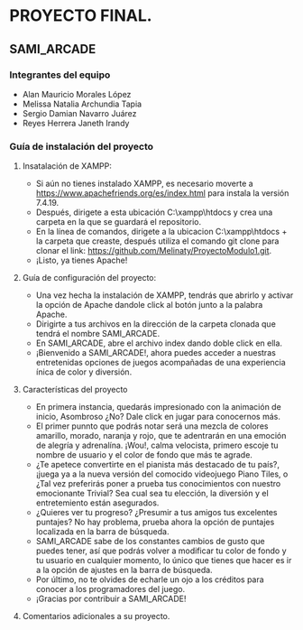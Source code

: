 

# PROYECTO FINAL.

## SAMI_ARCADE

### Integrantes del equipo 

* Alan Mauricio Morales López
* Melissa Natalia Archundia Tapia
* Sergio Damian Navarro Juárez
* Reyes Herrera Janeth Irandy

### Guía de instalación del proyecto

1. Insatalación de XAMPP:
   * Si aún no tienes instalado XAMPP, es necesario moverte a https://www.apachefriends.org/es/index.html para instala la versión 7.4.19.
   * Después, dirigete a esta ubicación C:\xampp\htdocs y crea una carpeta en la que se guardará el repositorio.
   * En la línea de comandos, dirigete a la ubicacion C:\xampp\htdocs + la carpeta que creaste, después utiliza el comando git clone para clonar el link:                                https://github.com/Melinaty/ProyectoModulo1.git.
   * ¡Listo, ya tienes Apache!

2. Guía de configuración del proyecto:
    * Una vez hecha la instalación de XAMPP, tendrás que abrirlo y activar la opción de Apache dandole click al botón junto a la palabra Apache. 
    * Dirigirte a tus archivos en la dirección de la carpeta clonada que tendrá el nombre SAMI_ARCADE.
    * En SAMI_ARCADE, abre el archivo index dando doble click en ella.
    * ¡Bienvenido a SAMI_ARCADE!, ahora puedes acceder a nuestras entretenidas opciones de juegos acompañadas de una experiencia ínica de color y diversión.

3. Características del proyecto
    * En primera instancia, quedarás impresionado con la animación de inicio, Asombroso ¿No? Dale click en jugar para conocernos más.
    * El primer punnto que podrás notar será una mezcla de colores amarillo, morado, naranja y rojo, que te adentrarán en una emoción de alegría y adrenalína. ¡Wou!, calma               velocista, primero escoje tu nombre de usuario y el color de fondo que más te agrade.
    * ¿Te apetece convertirte en el pianista más destacado de tu país?, ¡juega ya a la nueva versión del comocido videojuego Piano Tiles, o ¿Tal vez preferirás poner a prueba         tus conocimientos con nuestro emocionante Trivial? Sea cual sea tu elección, la diversión y el entretemiento están asegurados.
    * ¿Quieres ver tu progreso? ¿Presumir a tus amigos tus excelentes puntajes? No hay problema, prueba ahora la opción de puntajes localizada en la barra de búsqueda.
    * SAMI_ARCADE sabe de los constantes cambios de gusto que puedes tener, así que podrás volver a modificar tu color de fondo y tu usuario en cualquier momento, lo único que         tienes que hacer es ir a la opción de ajustes en la barra de búsqueda.
    * Por último, no te olvides de echarle un ojo a los créditos para conocer a los programadores del juego.
    * ¡Gracias por contribuir a SAMI_ARCADE!
  
  4. Comentarios adicionales a su proyecto.

